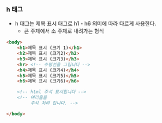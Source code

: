 ### h 태그<br>

- h 태그는 제목 표시 태그로 h1 - h6 의미에 따라 다르게 사용한다.
    - 큰 주제에서 소 주제로 내려가는 형식

```html
<body>
    <h1>제목 표시 (크기 1)</h1>
    <h2>제목 표시 (크기2)</h2>
    <h3>제목 표시 (크기3)</h3>
    <hr> <!-- 수평선을 그립니다 -->
    <h4>제목 표시 (크기4)</h4>
    <h5>제목 표시 (크기5)</h5>
    <h6>제목 표시 (크기6)</h6>

    <!-- html 주석 표시합니다 -->
    <!-- 여러줄을
         주석 처리 합니다. -->

</body>
```